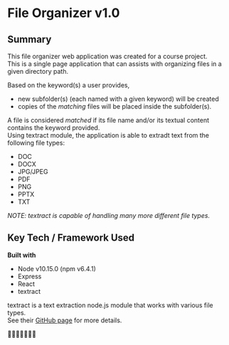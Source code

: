 # File Organizer v1.0

## Summary
This file organizer web application was created for a course project.  
This is a single page application that can assists with organizing files in a given directory path.  

Based on the keyword(s) a user provides, 
- new subfolder(s) (each named with a given keyword) will be created
- copies of the *matching* files will be placed inside the subfolder(s).  

A file is considered *matched* if its file name and/or its textual content contains the keyword provided.  
Using textract module, the application is able to extradt text from the following file types:  
- DOC
- DOCX
- JPG/JPEG
- PDF
- PNG
- PPTX
- TXT  

*NOTE: textract is capable of handling many more different file types.*

## Key Tech / Framework Used
**Built with**
- Node v10.15.0 (npm v6.4.1)
- Express
- React
- textract  

textract is a text extraction node.js module that works with various file types.  
See their [GitHub page](https://github.com/dbashford/textract) for more details.

:turtle::turtle::turtle::turtle::turtle::turtle::turtle: